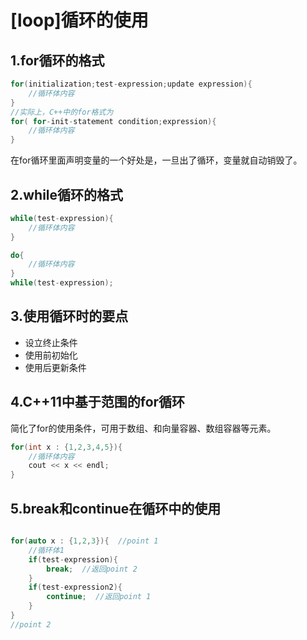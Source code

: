 # [loop]循环的使用

## 1.for循环的格式

```C++
for(initialization;test-expression;update expression){
    //循环体内容
}
//实际上，C++中的for格式为
for( for-init-statement condition;expression){
    //循环体内容
}
```

在for循环里面声明变量的一个好处是，一旦出了循环，变量就自动销毁了。

## 2.while循环的格式

```C++
while(test-expression){
    //循环体内容
}

do{
    //循环体内容
}
while(test-expression);
```

## 3.使用循环时的要点

* 设立终止条件
* 使用前初始化
* 使用后更新条件

## 4.C++11中基于范围的for循环

简化了for的使用条件，可用于数组、和向量容器、数组容器等元素。

```C++
for(int x : {1,2,3,4,5}){
    //循环体内容
    cout << x << endl;
}
```

## 5.break和continue在循环中的使用

```C++

for(auto x : {1,2,3}){  //point 1
    //循环体1
    if(test-expression){
        break;  //返回point 2
    }
    if(test-expression2){
        continue;  //返回point 1
    }
}
//point 2
```
